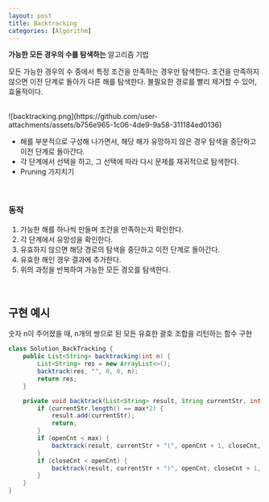 ```yaml
---
layout: post
title: Backtracking 
categories: [Algorithm]
---
```


**가능한 모든 경우의 수를 탐색하는** 알고리즘 기법  
  
모든 가능한 경우의 수 중에서 특정 조건을 만족하는 경우만 탐색한다. 조건을 만족하지 않으면 이전 단계로 돌아가
다른 해를 탐색한다.
불필요한 경로를 빨리 제거할 수 있어, 효율적이다.  



<br>
![backtracking.png](https://github.com/user-attachments/assets/b756e965-1c06-4de9-9a58-311184ed0136)

- 해를 부분적으로 구성해 나가면서, 해당 해가 유망하지 않은 경우 탐색을 중단하고 이전 단계로 돌아간다.
- 각 단계에서 선택을 하고, 그 선택에 따라 다시 문제를 재귀적으로 탐색한다.
- Pruning 가지치기


<br>


### 동작
1. 가능한 해를 하나씩 만들며 조건을 만족하는지 확인한다.
2. 각 단계에서 유망성을 확인한다.
3. 유효하지 않으면 해당 경로의 탐색을 중단하고 이전 단계로 돌아간다.
4. 유효한 해인 경우 결과에 추가한다.
5. 위의 과정을 반복하여 가능한 모든 경오를 탐색한다.


<br>


## 구현 예시
숫자 n이 주어졌을 때, n개의 쌍으로 된 모든 유효한 괄호 조합을 리턴하는 함수 구현
```java
class Solution_BackTracking {
    public List<String> backtracking(int n) {
        List<String> res = new ArrayList<>();
        backtrack(res, "", 0, 0, n);
        return res;
    }

    private void backtrack(List<String> result, String currentStr, int openCnt, int closeCnt, int max) {
        if (currentStr.length() == max*2) {
            result.add(currentStr);
            return;
        }
        if (openCnt < max) {
            backtrack(result, currentStr + "(", openCnt + 1, closeCnt, max);
        }
        if (closeCnt < openCnt) {
            backtrack(result, currentStr + ")", openCnt, closeCnt + 1, max);
        }
    }
}
```

